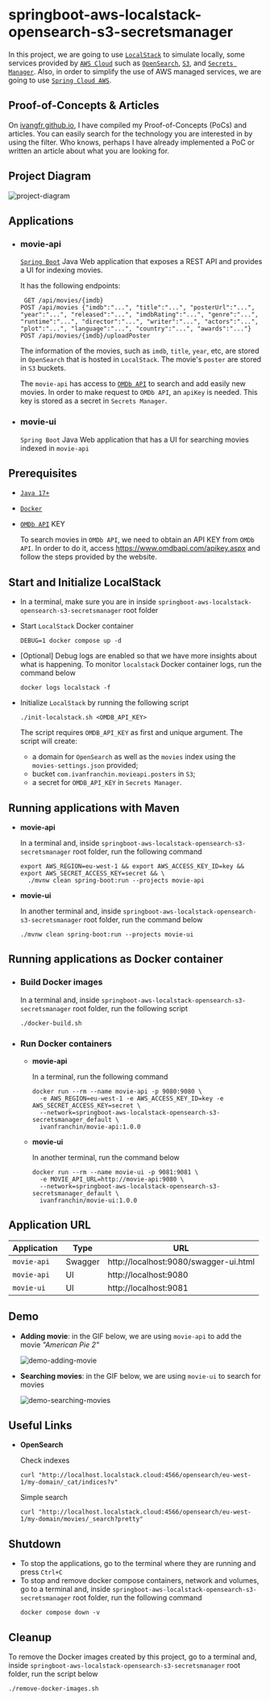 # springboot-aws-localstack-opensearch-s3-secretsmanager

In this project, we are going to use [`LocalStack`](https://localstack.cloud/) to simulate locally, some services provided by [`AWS Cloud`](https://aws.amazon.com/) such as [`OpenSearch`](https://aws.amazon.com/opensearch-service/), [`S3`](https://aws.amazon.com/s3/), and [`Secrets Manager`](https://aws.amazon.com/secrets-manager/). Also, in order to simplify the use of AWS managed services, we are going to use [`Spring Cloud AWS`](https://spring.io/projects/spring-cloud-aws).

## Proof-of-Concepts & Articles

On [ivangfr.github.io](https://ivangfr.github.io), I have compiled my Proof-of-Concepts (PoCs) and articles. You can easily search for the technology you are interested in by using the filter. Who knows, perhaps I have already implemented a PoC or written an article about what you are looking for.

## Project Diagram

![project-diagram](documentation/project-diagram.jpeg)

## Applications

- ### movie-api

  [`Spring Boot`](https://docs.spring.io/spring-boot/docs/current/reference/htmlsingle/) Java Web application that exposes a REST API and provides a UI for indexing movies.

  It has the following endpoints:
  ```
   GET /api/movies/{imdb}
  POST /api/movies {"imdb":"...", "title":"...", "posterUrl":"...", "year":"...", "released":"...", "imdbRating":"...", "genre":"...", "runtime":"...", "director":"...", "writer":"...", "actors":"...", "plot":"...", "language":"...", "country":"...", "awards":"..."}
  POST /api/movies/{imdb}/uploadPoster
  ```

  The information of the movies, such as `imdb`, `title`, `year`, etc, are stored in `OpenSearch` that is hosted in `LocalStack`. The movie's `poster` are stored in `S3` buckets.

  The `movie-api` has access to [`OMDb API`](https://www.omdbapi.com/) to search and add easily new movies. In order to make request to `OMDb API`, an `apiKey` is needed. This key is stored as a secret in `Secrets Manager`.

- ### movie-ui

  `Spring Boot` Java Web application that has a UI for searching movies indexed in `movie-api`

## Prerequisites

- [`Java 17+`](https://www.oracle.com/java/technologies/downloads/#java17)
- [`Docker`](https://www.docker.com/)
- [`OMDb API`](https://www.omdbapi.com/) KEY

  To search movies in `OMDb API`, we need to obtain an API KEY from `OMDb API`. In order to do it, access https://www.omdbapi.com/apikey.aspx and follow the steps provided by the website.

## Start and Initialize LocalStack

- In a terminal, make sure you are in inside `springboot-aws-localstack-opensearch-s3-secretsmanager` root folder

- Start `LocalStack` Docker container
  ```
  DEBUG=1 docker compose up -d
  ```

- \[Optional\] Debug logs are enabled so that we have more insights about what is happening. To monitor `localstack` Docker container logs, run the command below
  ```
  docker logs localstack -f
  ```

- Initialize `LocalStack` by running the following script
  ```
  ./init-localstack.sh <OMDB_API_KEY>
  ```
  The script requires `OMDB_API_KEY` as first and unique argument. The script will create:
  - a domain for `OpenSearch` as well as the `movies` index using the `movies-settings.json` provided;
  - bucket `com.ivanfranchin.movieapi.posters` in `S3`;
  - a secret for `OMDB_API_KEY` in `Secrets Manager`.

## Running applications with Maven

- **movie-api**
  
  In a terminal and, inside `springboot-aws-localstack-opensearch-s3-secretsmanager` root folder, run the following command
  ```
  export AWS_REGION=eu-west-1 && export AWS_ACCESS_KEY_ID=key && export AWS_SECRET_ACCESS_KEY=secret && \
    ./mvnw clean spring-boot:run --projects movie-api
  ```

- **movie-ui**

  In another terminal and, inside `springboot-aws-localstack-opensearch-s3-secretsmanager` root folder, run the command below
  ```
  ./mvnw clean spring-boot:run --projects movie-ui
  ```

## Running applications as Docker container

- ### Build Docker images

  In a terminal and, inside `springboot-aws-localstack-opensearch-s3-secretsmanager` root folder, run the following script
  ```
  ./docker-build.sh
  ```

- ### Run Docker containers

  - **movie-api**
    
    In a terminal, run the following command
    ```
    docker run --rm --name movie-api -p 9080:9080 \
      -e AWS_REGION=eu-west-1 -e AWS_ACCESS_KEY_ID=key -e AWS_SECRET_ACCESS_KEY=secret \
      --network=springboot-aws-localstack-opensearch-s3-secretsmanager_default \
      ivanfranchin/movie-api:1.0.0
    ```

  - **movie-ui**

    In another terminal, run the command below
    ```
    docker run --rm --name movie-ui -p 9081:9081 \
      -e MOVIE_API_URL=http://movie-api:9080 \
      --network=springboot-aws-localstack-opensearch-s3-secretsmanager_default \
      ivanfranchin/movie-ui:1.0.0
    ```

## Application URL

| Application | Type    | URL                                   |
|-------------|---------|---------------------------------------|
| `movie-api` | Swagger | http://localhost:9080/swagger-ui.html |
| `movie-api` | UI      | http://localhost:9080                 |
| `movie-ui`  | UI      | http://localhost:9081                 |

## Demo

- **Adding movie**: in the GIF below, we are using `movie-api` to add the movie _"American Pie 2"_

  ![demo-adding-movie](documentation/demo-adding-movie.gif)

- **Searching movies**: in the GIF below, we are using `movie-ui` to search for movies

  ![demo-searching-movies](documentation/demo-searching-movies.gif)

## Useful Links

- **OpenSearch**

  Check indexes
  ```
  curl "http://localhost.localstack.cloud:4566/opensearch/eu-west-1/my-domain/_cat/indices?v"
  ```
  
  Simple search
  ```
  curl "http://localhost.localstack.cloud:4566/opensearch/eu-west-1/my-domain/movies/_search?pretty"
  ```

## Shutdown

- To stop the applications, go to the terminal where they are running and press `Ctrl+C`
- To stop and remove docker compose containers, network and volumes, go to a terminal and, inside `springboot-aws-localstack-opensearch-s3-secretsmanager` root folder, run the following command
  ```
  docker compose down -v
  ```

## Cleanup

To remove the Docker images created by this project, go to a terminal and, inside `springboot-aws-localstack-opensearch-s3-secretsmanager` root folder, run the script below
```
./remove-docker-images.sh
```
